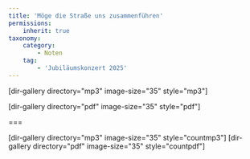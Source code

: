 ```yaml
---
title: 'Möge die Straße uns zusammenführen'
permissions:
    inherit: true
taxonomy:
    category:
        - Noten
    tag:
        - 'Jubiläumskonzert 2025'
---
```


[dir-gallery directory="mp3" image-size="35" style="mp3"]

[dir-gallery directory="pdf" image-size="35" style="pdf"]

===

[dir-gallery directory="mp3" image-size="35" style="countmp3"]
[dir-gallery directory="pdf" image-size="35" style="countpdf"]